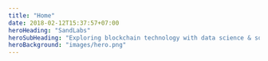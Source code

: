 ```yaml
---
title: "Home"
date: 2018-02-12T15:37:57+07:00
heroHeading: "SandLabs"
heroSubHeading: "Exploring blockchain technology with data science & software"
heroBackground: "images/hero.png"
---
```

